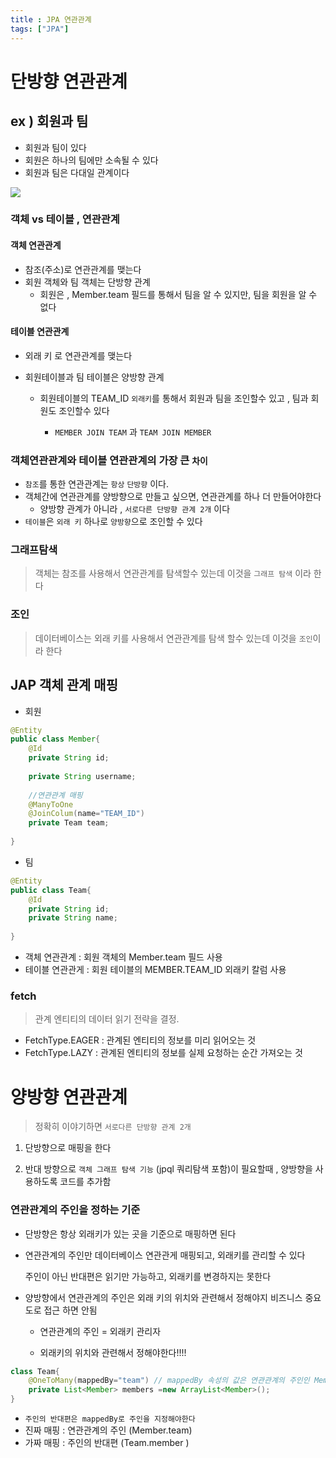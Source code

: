 ```yaml
---
title : JPA 연관관계
tags: ["JPA"]
---
```




# 단방향 연관관계

## ex )  회원과 팀

- 회원과 팀이 있다
- 회원은 하나의 팀에만 소속될 수 있다
- 회원과 팀은 다대일 관계이다 

![](https://imgur.com/y0yxJAQ.png)

### 객체 vs 테이블 , 연관관계

#### 객체 연관관계

* 참조(주소)로 연관관계를 맺는다
* 회원 객체와 팀 객체는 단방향 관계
  - 회원은 , Member.team 필드를 통해서 팀을 알 수 있지만, 팀을 회원을 알 수 없다

#### 테이블 연관관계

* 외래 키 로 연관관계를 맺는다 

* 회원테이블과 팀 테이블은 양방향 관계

  - 회원테이블의 TEAM_ID `외래키`를 통해서 회원과 팀을 조인할수 있고 , 팀과 회원도 조인할수 있다

    - `MEMBER JOIN TEAM` 과 `TEAM JOIN MEMBER`


### 객체연관관계와 테이블 연관관계의 가장 큰 `차이`

- `참조`를 통한 연관관계는  `항상` `단방향` 이다.
- 객체간에 연관관계를 양방향으로 만들고 싶으면, 연관관계를 하나 더 만들어야한다 
  - 양방향 관계가 아니라 , `서로다른 단방향 관계 2개` 이다 
- `테이블`은 `외래 키` 하나로 `양방향`으로 조인할 수 있다 



### 그래프탐색 

> 객체는 참조를 사용해서 연관관계를 탐색할수 있는데 이것을 `그래프 탐색` 이라 한다

### 조인

> 데이터베이스는 외래 키를 사용해서 연관관계를 탐색 할수 있는데 이것을 `조인`이라 한다

## JAP 객체 관계 매핑 

* 회원

```java
@Entity 
public class Member{
    @Id
    private String id;
    
    private String username;
    
    //연관관계 매핑
    @ManyToOne
    @JoinColum(name="TEAM_ID")
    private Team team;
    
}
```

* 팀 

```java
@Entity 
public class Team{
    @Id
    private String id;
    private String name;  
   
}
```

* 객체 연관관계 : 회원 객체의 Member.team 필드 사용
* 테이블 연관관게 : 회원 테이블의 MEMBER.TEAM_ID 외래키 칼럼 사용 

### fetch

>  관계 엔티티의 데이터 읽기 전략을 결정.

* FetchType.EAGER : 관계된 엔티티의 정보를 미리 읽어오는 것
* FetchType.LAZY : 관계된 엔티티의 정보를 실제 요청하는 순간 가져오는 것



# 양방향 연관관계

> 정확히 이야기하면 `서로다른 단방향 관계 2개`

1. 단방향으로 매핑을 한다

2. 반대 방향으로 `객체 그래프 탐색 기능` (jpql 쿼리탐색 포함)이 필요할때 , 양방향을 사용하도록 코드를 추가함



### 연관관계의 주인을 정하는 기준

* 단방향은 항상 외래키가 있는 곳을 기준으로 매핑하면 된다

* 연관관계의 주인만 데이터베이스 연관관게 매핑되고, 외래키를 관리할 수 있다

  주인이 아닌 반대편은 읽기만 가능하고, 외래키를 변경하지는 못한다 

* 양방향에서 연관관계의 주인은 외래 키의 위치와 관련해서 정해야지 비즈니스 중요도로 접근 하면 안됨
  * 연관관계의 주인 = 외래키 관리자

  * 외래키의 위치와 관련해서 정해야한다!!!!


```java
class Team{
    @OneToMany(mappedBy="team") // mappedBy 속성의 값은 연관관계의 주인인 Member.team
    private List<Member> members =new ArrayList<Member>();
}
```

* `주인의 반대편은 mappedBy로 주인을 지정해야한다`
* 진짜 매핑 : 연관관계의 주인 (Member.team)
* 가짜 매핑 : 주인의 반대편 (Team.member )
